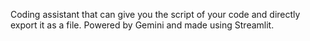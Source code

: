 Coding assistant that can give you the script of your code and directly export it as a file.
Powered by Gemini and made using Streamlit.
